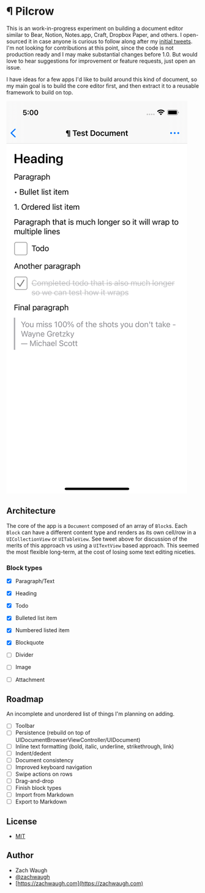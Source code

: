 # ¶ Pilcrow

This is an work-in-progress experiment on building a document editor similar to Bear, Notion, Notes.app, Craft, Dropbox Paper, and others. I open-sourced it in case anyone is curious to follow along after my [initial tweets](https://twitter.com/zachwaugh/status/1390325967596527618?s=20). I'm not looking for contributions at this point, since the code is not production ready and I may make substantial changes before 1.0. But would love to hear suggestions for improvement or feature requests, just open an issue.

I have ideas for a few apps I'd like to build around this kind of document, so my main goal is to build the core editor first, and then extract it to a reusable framework to build on top.

![Screenshot of Pilcrow demo on iOS](Docs/screenshots/screenshot.png)

## Architecture

The core of the app is a `Document` composed of an array of `Block`s. Each `Block` can have a different content type and renders as its own cell/row in a `UICollectionView` or `UITableView`. See tweet above for discussion of the merits of this approach vs using a `UITextView` based approach. This seemed the most flexible long-term, at the cost of losing some text editing niceties.


### Block types

- [x] Paragraph/Text
- [x] Heading
- [x] Todo
- [x] Bulleted list item
- [x] Numbered listed item
- [x] Blockquote
- [ ] Divider
- [ ] Image
- [ ] Attachment


## Roadmap

An incomplete and unordered list of things I'm planning on adding.

- [ ] Toolbar
- [ ] Persistence (rebuild on top of UIDocumentBrowserViewController/UIDocument)
- [ ] Inline text formatting (bold, italic, underline, strikethrough, link)
- [ ] Indent/dedent
- [ ] Document consistency
- [ ] Improved keyboard navigation
- [ ] Swipe actions on rows
- [ ] Drag-and-drop
- [ ] Finish block types
- [ ] Import from Markdown
- [ ] Export to Markdown

## License

- [MIT](LICENSE)


## Author
- Zach Waugh
- [@zachwaugh](https://twitter.com/zachwaugh)
- [https://zachwaugh.com](https://zachwaugh.com)